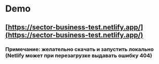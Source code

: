 # Demo
## [https://sector-business-test.netlify.app/](https://sector-business-test.netlify.app/)

### Примечание: желательно скачать и запустить локально (Netlify может при перезагрузке выдавать ошибку 404)
